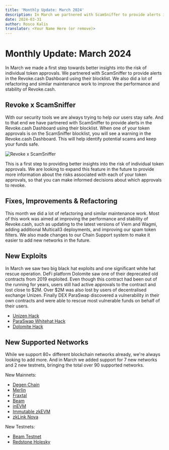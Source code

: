 ```yaml
---
title: 'Monthly Update: March 2024'
description: In March we partnered with ScamSniffer to provide alerts in the Revoke.cash Dashboard as a first step towards better insights into the risk of individual token approvals. We also implemented some important improvements and refactoring.
date: 2024-03-31
author: Rosco Kalis
translator: <Your Name Here (or remove)>
---
```


# Monthly Update: March 2024

In March we made a first step towards better insights into the risk of individual token approvals. We partnered with ScamSniffer to provide alerts in the Revoke.cash Dashboard using their blocklist. We also did a lot of refactoring and similar maintenance work to improve the performance and stability of Revoke.cash.

## Revoke x ScamSniffer

With our security tools we are always trying to help our users stay safe. And to that end we have partnered with ScamSniffer to provide alerts in the Revoke.cash Dashboard using their blocklist. When one of your token approvals is on the ScamSniffer blocklist, you will see a warning in the Revoke.cash Dashboard. This will help identify potential scams and keep your funds safe.

![Revoke x ScamSniffer](/assets/images/blog/2024/monthly-update-march/scamsniffer.jpg)

This is a first step to providing better insights into the risk of individual token approvals. We are looking to expand this feature in the future to provide more information about the risks associated with each of your token approvals, so that you can make informed decisions about which approvals to revoke.

## Fixes, Improvements & Refactoring

This month we did a lot of refactoring and similar maintenance work. Most of this work was aimed at improving the performance and stability of Revoke.cash, such as updating to the latest versions of Viem and Wagmi, adding additional Multicall3 deployments, and improving our spam token filters. We also made changes to our Chain Support system to make it easier to add new networks in the future.

## New Exploits

In March we saw two big black hat exploits and one significant white hat rescue operation. DeFi platform Dolomite saw one of their deprecated old contracts from 2019 exploited. Even though this contract had been out of the running for years, users still had active approvals to the contract and lost close to $2M. Over $2M was also lost by users of decentralised exchange Unizen. Finally DEX ParaSwap discovered a vulnerability in their own contracts and were able to rescue most vulnerable funds on behalf of their users.

- [Unizen Hack](/exploits/unizen)
- [ParaSwap Whitehat Hack](/exploits/paraswap)
- [Dolomite Hack](/exploits/dolomite)

## New Supported Networks

While we support 80+ different blockchain networks already, we're always looking to add more. And in March we added support for 7 new networks and 2 new testnets, bringing the total over 90 supported networks.

New Mainnets:

- [Degen Chain](/token-approval-checker/degen-chain)
- [Merlin](/token-approval-checker/merlin)
- [Fraxtal](/token-approval-checker/fraxtal)
- [Beam](/token-approval-checker/beam)
- [inEVM](/token-approval-checker/inevm)
- [Immutable zkEVM](/token-approval-checker/immutable-zkevm)
- [zkLink Nova](/token-approval-checker/zklink-nova)

New Testnets:

- [Beam Testnet](/token-approval-checker/beam-testnet)
- [Redstone Holesky](/token-approval-checker/redstone-holesky)
